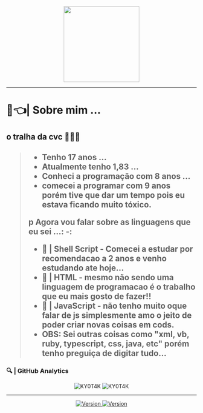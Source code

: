 <center>
    <img width = 200 src = "https://uploaddeimagens.com.br/images/003/573/185/full/PicsArt_12-06-05.39.37.jpg?1638829649">
    <div align = "center">
</center>

<hr>

<h1> 👺👈| Sobre mim ... </h1>
            <h2> o tralha da cvc 🥋🇦🇱 <h2>
<blockquote>
  <ul>
    <li> Tenho 17 anos ... </li>
    <li> Atualmente tenho 1,83 ... </li>
    <li> Conheci a programação com 8 anos ... </li>
    <li> comecei a programar com 9 anos porém tive que dar um tempo pois eu estava ficando muito tóxico.</li>
  </ul>
p
    Agora vou falar sobre as linguagens que eu sei ...: -:
</p>
<ul>
    <li>
       🐧 | Shell Script - Comecei a estudar por recomendacao a 2 anos e venho estudando ate hoje...
    </li>
    <li>
       👺 | HTML - mesmo não sendo uma linguagem de programacao é o trabalho que eu mais gosto de fazer!!
    </li>
    <li>
       🥋 | JavaScript - não tenho muito oque falar de js simplesmente amo o jeito de poder criar novas coisas em cods.
    </li>
    <li> 
       OBS: Sei outras coisas como "xml, vb, ruby, typescript, css, java, etc" porém tenho preguiça de digitar tudo...
    </li> 
</ul>
</blockquote>
    <h3>
       🔍 | GitHub Analytics
    </h3>
<div align = "center">
    <img src = "https://github-readme-stats.vercel.app/api?username=KY0T4K&show_icons=true&theme=tokyonight" alt = "KY0T4K" style = "min-width = 50%">
<img src = "https://github-readme-stats.vercel.app/api/top-langs/?username=KY0T4K&theme=tokyonight&layout=compact" alt = "KY0T4K" style = "max-width = 70%" / >
</div>
<hr>
<div align = "center">
     <a href="https://www.instagram.com/invites/contact/?i=6inbi3sxm1zw&utm_content=l509tcl"> <img alt = "Version" src = "https://img.shields.io/static/v1?label=Instagram&message=KY0T4K&style=for-the- emblema & color = red & logo = instagram "/> </a>
     <a href="https://wa.me/556798650047"> <img alt = "Version" src = "https://img.shields.io/static/v1?label=Whatsapp&message=KY0T4K&style=for-the- emblema & color = green & logo = whatsapp "/> </a>
</div>
